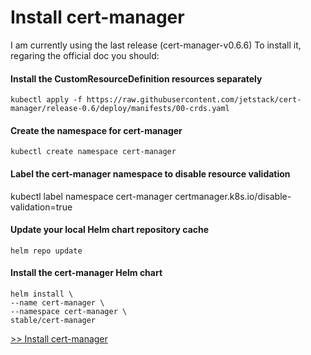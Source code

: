 # Install cert-manager

I am currently using the last release (cert-manager-v0.6.6)
To install it, regaring the official doc you should:
####  Install the CustomResourceDefinition resources separately
```
kubectl apply -f https://raw.githubusercontent.com/jetstack/cert-manager/release-0.6/deploy/manifests/00-crds.yaml
```
#### Create the namespace for cert-manager
```
kubectl create namespace cert-manager
```
#### Label the cert-manager namespace to disable resource validation
kubectl label namespace cert-manager certmanager.k8s.io/disable-validation=true

#### Update your local Helm chart repository cache
```
helm repo update
```

#### Install the cert-manager Helm chart
```
helm install \
--name cert-manager \
--namespace cert-manager \
stable/cert-manager
```


[>> Install cert-manager](conf_ci_cert.md)
